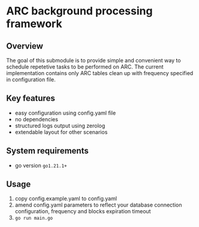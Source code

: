 # ARC background processing framework

## Overview
The goal of this submodule is to provide simple and convenient way to schedule repetetive tasks to be performed on ARC.
The current implementation contains only ARC tables clean up with frequency specified in configuration file.

## Key features
- easy configuration using config.yaml file
- no dependencies
- structured logs output using zerolog
- extendable layout for other scenarios

## System requirements
- go version `go1.21.1+`

## Usage

1. copy config.example.yaml to config.yaml
2. amend config.yaml parameters to reflect your database connection configuration, frequency and blocks expiration timeout
3. `go run main.go`
